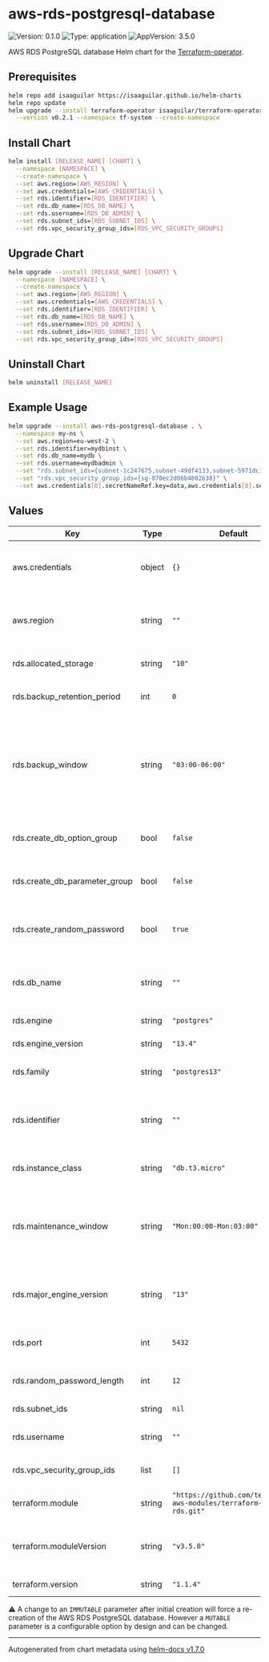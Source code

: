 # aws-rds-postgresql-database

![Version: 0.1.0](https://img.shields.io/badge/Version-0.1.0-informational?style=flat-square) ![Type: application](https://img.shields.io/badge/Type-application-informational?style=flat-square) ![AppVersion: 3.5.0](https://img.shields.io/badge/AppVersion-3.5.0-informational?style=flat-square)

AWS RDS PostgreSQL database Helm chart for the [Terraform-operator](https://github.com/isaaguilar/terraform-operator).

## Prerequisites
```bash
helm repo add isaaguilar https://isaaguilar.github.io/helm-charts
helm repo update
helm upgrade --install terraform-operator isaaguilar/terraform-operator \
  --version v0.2.1 --namespace tf-system --create-namespace
```

<!-- ## Get Repo Info
```bash
helm repo add appvia-community https://...
helm repo update
``` -->

## Install Chart
```bash
helm install [RELEASE_NAME] [CHART] \
  --namespace [NAMESPACE] \
  --create-namespace \
  --set aws.region=[AWS_REGION] \
  --set aws.credentials=[AWS_CREDENTIALS] \
  --set rds.identifier=[RDS_IDENTIFIER] \
  --set rds.db_name=[RDS_DB_NAME] \
  --set rds.username=[RDS_DB_ADMIN] \
  --set rds.subnet_ids=[RDS_SUBNET_IDS] \
  --set rds.vpc_security_group_ids=[RDS_VPC_SECURITY_GROUPS]
```

## Upgrade Chart
```bash
helm upgrade --install [RELEASE_NAME] [CHART] \
  --namespace [NAMESPACE] \
  --create-namespace \
  --set aws.region=[AWS_REGION] \
  --set aws.credentials=[AWS_CREDENTIALS] \
  --set rds.identifier=[RDS_IDENTIFIER] \
  --set rds.db_name=[RDS_DB_NAME] \
  --set rds.username=[RDS_DB_ADMIN] \
  --set rds.subnet_ids=[RDS_SUBNET_IDS] \
  --set rds.vpc_security_group_ids=[RDS_VPC_SECURITY_GROUPS]
```

## Uninstall Chart
```bash
helm uninstall [RELEASE_NAME]
```


## Example Usage
```bash
helm upgrade --install aws-rds-postgresql-database . \
  --namespace my-ns \
  --set aws.region=eu-west-2 \
  --set rds.identifier=mydbinst \
  --set rds.db_name=mydb \
  --set rds.username=mydbadmin \
  --set "rds.subnet_ids={subnet-1c247675,subnet-49df4133,subnet-5971dc15}" \
  --set "rds.vpc_security_group_ids={sg-070ec2d06b4802b38}" \
  --set aws.credentials[0].secretNameRef.key=data,aws.credentials[0].secretNameRef.name=tf-aws-secrets,aws.credentials[0].secretNameRef.namespace=my-ns
```

## Values

| Key | Type | Default | Description |
|-----|------|---------|-------------|
| aws.credentials | object | `{}` | The AWS credentials to be used for provisioning the RDS PostgreSQL database |
| aws.region | string | `""` | The AWS region where the RDS PostgreSQL database should be created |
| rds.allocated_storage | string | `"10"` | The allocated storage in gigabytes [MUTABLE]|
| rds.backup_retention_period | int | `0` | The days to retain backups for [MUTABLE]|
| rds.backup_window | string | `"03:00-06:00"` | The daily time range (in UTC) during which automated backups are created if they are enabled. Example: '09:46-10:16'. Must not overlap with maintenance_window [MUTABLE]|
| rds.create_db_option_group | bool | `false` | Specifies whether a database option group should be created [MUTABLE]|
| rds.create_db_parameter_group | bool | `false` | Specifies whether a database parameter group should be created [MUTABLE]|
| rds.create_random_password | bool | `true` | Specifies whether to create a random password for the master DB user [MUTABLE]|
| rds.db_name | string | `""` | The DB name to create. If omitted, no database is created initially [IMMUTABLE]|
| rds.engine | string | `"postgres"` | The database engine to use [IMMUTABLE]|
| rds.engine_version | string | `"13.4"` | The engine version to use [MUTABLE]|
| rds.family | string | `"postgres13"` | The family of the DB parameter group [MUTABLE]|
| rds.identifier | string | `""` | identifier	The name of the RDS instance, if omitted, Terraform will assign a random, unique identifier [IMMUTABLE]|
| rds.instance_class | string | `"db.t3.micro"` | The instance type of the RDS instance [MUTABLE]|
| rds.maintenance_window | string | `"Mon:00:00-Mon:03:00"` | The window to perform maintenance in. Syntax: 'ddd:hh24:mi-ddd:hh24:mi'. Eg: 'Mon:00:00-Mon:03:00' [MUTABLE]|
| rds.major_engine_version | string | `"13"` | Specifies the major version of the engine that this option group should be associated with [MUTABLE]|
| rds.port | int | `5432` | The port on which the DB accepts connections [MUTABLE]|
| rds.random_password_length | int | `12` | The length of the random password to create [MUTABLE]|
| rds.subnet_ids | string | `nil` | A list of VPC subnet IDs [MUTABLE]|
| rds.username | string | `""` | Username for the master DB user [MUTABLE]|
| rds.vpc_security_group_ids | list | `[]` | List of VPC security groups to associate [MUTABLE]|
| terraform.module | string | `"https://github.com/terraform-aws-modules/terraform-aws-rds.git"` | The HashiCorp official Terraform module |
| terraform.moduleVersion | string | `"v3.5.0"` | The version of the Terraform module used to create an RDS PostgreSQL database |
| terraform.version | string | `"1.1.4"` | The version of Terraform used |

:warning: A change to an `IMMUTABLE` parameter after initial creation will force a re-creation of the AWS RDS PostgreSQL database. However a `MUTABLE` parameter is a configurable option by design and can be changed.

----------------------------------------------
Autogenerated from chart metadata using [helm-docs v1.7.0](https://github.com/norwoodj/helm-docs/releases/v1.7.0)
